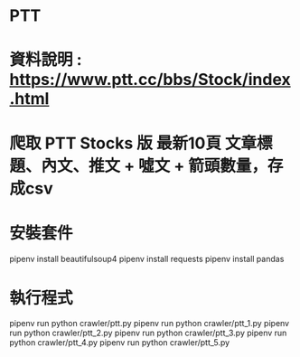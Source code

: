 # PTT
# 資料說明 : https://www.ptt.cc/bbs/Stock/index.html
# 爬取 PTT Stocks 版 最新10頁 文章標題、內文、推文 + 噓文 + 箭頭數量，存成csv


# 安裝套件
pipenv install beautifulsoup4
pipenv install requests
pipenv install pandas

# 執行程式
pipenv run python crawler/ptt.py
pipenv run python crawler/ptt_1.py
pipenv run python crawler/ptt_2.py
pipenv run python crawler/ptt_3.py
pipenv run python crawler/ptt_4.py
pipenv run python crawler/ptt_5.py